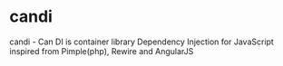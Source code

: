 candi
=====

candi - Can DI is container library Dependency Injection for JavaScript inspired from Pimple(php), Rewire and AngularJS
